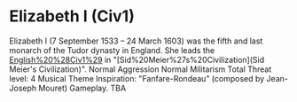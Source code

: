# Elizabeth I (Civ1)

Elizabeth I (7 September 1533 – 24 March 1603) was the fifth and last monarch of the Tudor dynasty in England. She leads the [English%20%28Civ1%29](English) in "[Sid%20Meier%27s%20Civilization](Sid Meier's Civilization)".
Normal Aggression
Normal Militarism
Total Threat level: 4
Musical Theme Inspiration: "Fanfare-Rondeau" (composed by Jean-Joseph Mouret)
Gameplay.
TBA